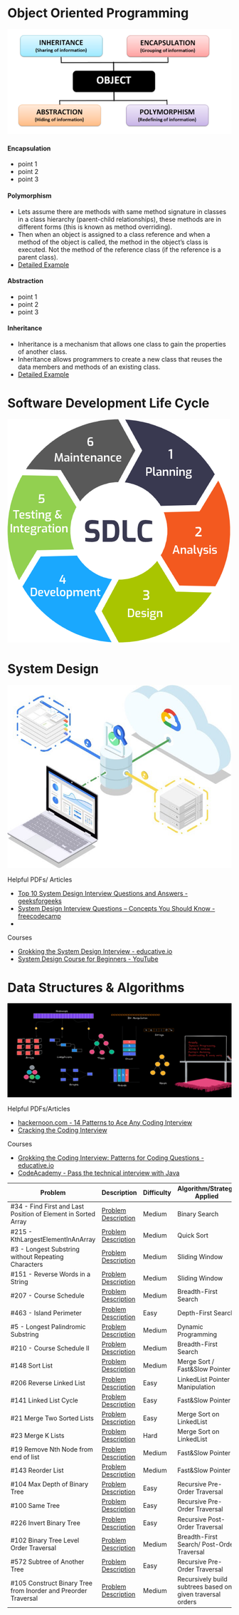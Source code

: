 

# Object Oriented Programming #
![OOP](./images/oop.png)

#### Encapsulation
- point 1
- point 2
- point 3
#### Polymorphism
- Lets assume there are methods with same method signature in classes in a class hierarchy (parent-child relationships), these methods are in different forms (this is known as method overriding).
- Then when an object is assigned to a class reference and when a method of the object is called, the method in the object’s class is executed. Not the method of the reference class (if the reference is a parent class).
- [Detailed Example](https://medium.com/@shanikae/polymorphism-explained-simply-7294c8deeef7)
#### Abstraction
- point 1
- point 2
- point 3
#### Inheritance
- Inheritance is a mechanism that allows one class to gain the properties of another class.
- Inheritance allows programmers to create a new class that reuses the data members and methods of an existing class.
- [Detailed Example](https://www.guru99.com/java-class-inheritance.html)

# Software Development Life Cycle # 
![SDLC](./images/sdlc.png)


# System Design #
![System-Design](./images/systemdesign.jpeg)

Helpful PDFs/ Articles
- [Top 10 System Design Interview Questions and Answers - geeksforgeeks](https://www.geeksforgeeks.org/top-10-system-design-interview-questions-and-answers/)
- [System Design Interview Questions – Concepts You Should Know - freecodecamp](https://www.freecodecamp.org/news/systems-design-for-interviews/)
- 
Courses
- [Grokking the System Design Interview - educative.io ](https://www.educative.io/courses/grokking-the-system-design-interview)
- [System Design Course for Beginners - YouTube](https://www.youtube.com/watch?v=MbjObHmDbZo)

# Data Structures & Algorithms # 
![Data Structures & Algorithms](./images/datastructuresalgorithms.png)

Helpful PDFs/Articles
- [hackernoon.com - 14 Patterns to Ace Any Coding Interview](https://hackernoon.com/14-patterns-to-ace-any-coding-interview-question-c5bb3357f6ed)
- [Cracking the Coding Interview](https://cin.ufpe.br/~fbma/Crack/Cracking%20the%20Coding%20Interview%20189%20Programming%20Questions%20and%20Solutions.pdf)

Courses
- [Grokking the Coding Interview: Patterns for Coding Questions - educative.io](https://www.educative.io/courses/grokking-the-coding-interview)
- [CodeAcademy - Pass the technical interview with Java](https://www.codecademy.com/learn/paths/pass-the-technical-interview-with-java)



 Problem | Description  | Difficulty | Algorithm/Strategy Applied | Solution
--- | --- | --- | --- | --- |
#34 - Find First and Last Position of Element in Sorted Array | [Problem Description](https://leetcode.com/problems/find-first-and-last-position-of-element-in-sorted-array/) | Medium | Binary Search |  [Java](https://leetcode.com/problems/linked-list-cycle/) |
#215 - KthLargestElementInAnArray| [Problem Description](https://leetcode.com/problems/kth-largest-element-in-an-array/) | Medium | Quick Sort | [Java](https://github.com/idkburkes/Algorithm-Practice/blob/master/Solutions/QuickSort/KthLargestElementInAnArray.java)  |   
#3 - Longest Substring without Repeating Characters    |  [Problem Description](https://leetcode.com/problems/longest-substring-without-repeating-characters/) | Medium  | Sliding Window | [Java](https://github.com/idkburkes/Algorithm-Practice/blob/master/Solutions/Sliding%20Window/LongestSubstringWithoutRepeatingCharacter.java) |  
#151 - Reverse Words in a String | [Problem Description](https://leetcode.com/problems/reverse-words-in-a-string/) | Medium | Sliding Window | [Java](https://github.com/idkburkes/Algorithm-Practice/blob/master/Solutions/Sliding%20Window/ReverseWordsInAString.java) |
#207 - Course Schedule | [Problem Description](https://leetcode.com/problems/course-schedule/) | Medium | Breadth-First Search | [Java](https://github.com/idkburkes/Algorithm-Practice/blob/master/Solutions/Graph/CourseSchedule.java) | 
#463 - Island Perimeter | [Problem Description](https://leetcode.com/problems/island-perimeter/) | Easy | Depth-First Search | [Java](https://github.com/idkburkes/Algorithm-Practice/blob/master/Solutions/Graph/IslandPerimeter.java) | 
#5 - Longest Palindromic Substring | [Problem Description](https://leetcode.com/problems/longest-palindromic-substring/) | Medium | Dynamic Programming | [Java](https://github.com/idkburkes/Algorithm-Practice/blob/master/Solutions/Dynamic%20Programming/LongestPalindromicSubstring.java) |
#210 - Course Schedule II | [Problem Description](https://leetcode.com/problems/course-schedule-ii/) | Medium | Breadth-First Search | [Java](https://github.com/idkburkes/Algorithm-Practice/blob/master/Solutions/Graph/CourseSchedule2.java) |
#148 Sort List | [Problem Description](https://leetcode.com/problems/sort-list/) | Medium | Merge Sort / Fast&Slow Pointer | [Java](https://github.com/idkburkes/Algorithm-Practice/blob/master/Solutions/LinkedList/SortList.java) |
#206 Reverse Linked List | [Problem Description](https://leetcode.com/problems/reverse-linked-list/) | Easy | LinkedList Pointer Manipulation | [Java](https://github.com/idkburkes/Algorithm-Practice/blob/master/Solutions/LinkedList/ReverseLinkedList.java) |
#141 Linked List Cycle | [Problem Description](https://leetcode.com/problems/linked-list-cycle/) | Easy | Fast&Slow Pointer | [Java](https://github.com/idkburkes/Software-Engineering-Interview-Prep/blob/master/Solutions/LinkedList/LinkedListCycle.java) | 
#21 Merge Two Sorted Lists | [Problem Description](https://leetcode.com/problems/merge-two-sorted-lists/) | Easy | Merge Sort on LinkedList | [Java](https://github.com/idkburkes/Software-Engineering-Interview-Prep/blob/master/Solutions/LinkedList/MergeTwoSortedLists.java)
#23 Merge K Lists | [Problem Description](https://leetcode.com/problems/merge-k-sorted-lists/) | Hard | Merge Sort on LinkedList | [Java](https://github.com/idkburkes/Software-Engineering-Interview-Prep/blob/master/Solutions/LinkedList/MergeKLists.java)
#19 Remove Nth Node from end of list | [Problem Description](https://leetcode.com/problems/remove-nth-node-from-end-of-list/) | Medium | Fast&Slow Pointer | [Java](https://github.com/idkburkes/Software-Engineering-Interview-Prep/blob/master/Solutions/LinkedList/RemoveNthFromEnd.java) |
#143 Reorder List | [Problem Description](https://leetcode.com/problems/reorder-list/) | Medium | Fast&Slow Pointer | [Java](https://github.com/idkburkes/Software-Engineering-Interview-Prep/blob/master/Solutions/LinkedList/ReorderList.java) |
#104 Max Depth of Binary Tree | [Problem Description](https://leetcode.com/problems/maximum-depth-of-binary-tree/) | Easy | Recursive Pre-Order Traversal | [Java] |
#100 Same Tree | [Problem Description](https://leetcode.com/problems/same-tree/) | Easy | Recursive Pre-Order Traversal | [Java] |
#226 Invert Binary Tree | [Problem Description](https://leetcode.com/problems/invert-binary-tree/) | Easy | Recursive Post-Order Traversal | [Java] |
#102 Binary Tree Level Order Traversal | [Problem Description](https://leetcode.com/problems/binary-tree-level-order-traversal/) | Medium | Breadth-First Search/ Post-Order Traversal | [Java] |
#572 Subtree of Another Tree | [Problem Description](https://leetcode.com/problems/subtree-of-another-tree/) | Easy | Recursive Pre-Order Traversal | [Java] |
#105 Construct Binary Tree from Inorder and Preorder Traversal | [Problem Description](https://leetcode.com/problems/construct-binary-tree-from-preorder-and-inorder-traversal/) | Medium | Recursively build subtrees based on given traversal orders | [Java]